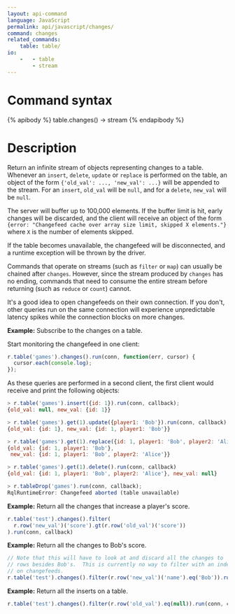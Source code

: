 ```yaml
---
layout: api-command
language: JavaScript
permalink: api/javascript/changes/
command: changes
related_commands:
    table: table/
io:
    -   - table
        - stream
---
```


# Command syntax #

{% apibody %}
table.changes() &rarr; stream
{% endapibody %}

# Description #

Return an infinite stream of objects representing changes to a table. Whenever an `insert`, `delete`, `update` or `replace` is performed on the table, an object of the form `{'old_val': ..., 'new_val': ...}` will be appended to the stream. For an `insert`, `old_val` will be `null`, and for a `delete`, `new_val` will be `null`.

The server will buffer up to 100,000 elements. If the buffer limit is hit, early changes will be discarded, and the client will receive an object of the form `{error: "Changefeed cache over array size limit, skipped X elements."}` where `X` is the number of elements skipped.

If the table becomes unavailable, the changefeed will be disconnected, and a runtime exception will be thrown by the driver.

Commands that operate on streams (such as `filter` or `map`) can usually be chained after `changes`.  However, since the stream produced by `changes` has no ending, commands that need to consume the entire stream before returning (such as `reduce` or `count`) cannot.

It's a good idea to open changefeeds on their own connection. If you don't, other queries run on the same connection will experience unpredictable latency spikes while the connection blocks on more changes.

__Example:__ Subscribe to the changes on a table.

Start monitoring the changefeed in one client:

```js
r.table('games').changes().run(conn, function(err, cursor) {
  cursor.each(console.log);
});
```

As these queries are performed in a second client, the first
client would receive and print the following objects:

```js
> r.table('games').insert({id: 1}).run(conn, callback);
{old_val: null, new_val: {id: 1}}

> r.table('games').get(1).update({player1: 'Bob'}).run(conn, callback);
{old_val: {id: 1}, new_val: {id: 1, player1: 'Bob'}}

> r.table('games').get(1).replace({id: 1, player1: 'Bob', player2: 'Alice'}).run(conn, callback);
{old_val: {id: 1, player1: 'Bob'},
 new_val: {id: 1, player1: 'Bob', player2: 'Alice'}}

> r.table('games').get(1).delete().run(conn, callback)
{old_val: {id: 1, player1: 'Bob', player2: 'Alice'}, new_val: null}

> r.tableDrop('games').run(conn, callback);
RqlRuntimeError: Changefeed aborted (table unavailable)
```

__Example:__ Return all the changes that increase a player's score.

```js
r.table('test').changes().filter(
  r.row('new_val')('score').gt(r.row('old_val')('score'))
).run(conn, callback)
```

__Example:__ Return all the changes to Bob's score.

```js
// Note that this will have to look at and discard all the changes to
// rows besides Bob's.  This is currently no way to filter with an index
// on changefeeds.
r.table('test').changes().filter(r.row('new_val')('name').eq('Bob')).run(conn, callback)
```

__Example:__ Return all the inserts on a table.

```js
r.table('test').changes().filter(r.row('old_val').eq(null)).run(conn, callback)
```
